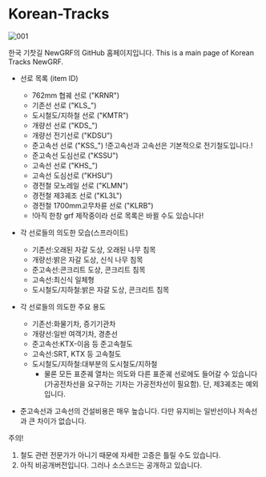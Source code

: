 # Korean-Tracks
![001](https://user-images.githubusercontent.com/75788864/139593712-8015d642-9528-42db-8538-c3b98e3d63e6.png)

한국 기찻길 NewGRF의 GitHub 홈페이지입니다. This is a main page of Korean Tracks NewGRF.


- 선로 목록 (item ID)
  - 762mm 협궤 선로 ("KRNR")
  - 기존선 선로 ("KLS_")
  - 도시철도/지하철 선로 ("KMTR")
  - 개량선 선로 ("KDS_")
  - 개량선 전기선로 ("KDSU")
  - 준고속선 선로 ("KSS_") !준고속선과 고속선은 기본적으로 전기철도입니다.!
  - 준고속선 도심선로 ("KSSU")
  - 고속선 선로 ("KHS_")
  - 고속선 도심선로 ("KHSU")
  - 경전철 모노레일 선로 ("KLMN")
  - 경전철 제3궤조 선로 ("KL3L")
  - 경전철 1700mm고무차륜 선로 ("KLRB")
  - !아직 한창 grf 제작중이라 선로 목록은 바뀔 수도 있습니다!

- 각 선로들의 의도한 모습(스프라이트)
  - 기존선:오래된 자갈 도상, 오래된 나무 침목
  - 개량선:밝은 자갈 도상, 신식 나무 침목
  - 준고속선:콘크리트 도상, 콘크리트 침목
  - 고속선:최신식 일체형
  - 도시철도/지하철:밝은 자갈 도상, 콘크리트 침목

- 각 선로들의 의도한 주요 용도
  - 기존선:화물기차, 증기기관차
  - 개량선:일반 여객기차, 경춘선
  - 준고속선:KTX-이음 등 준고속철도
  - 고속선:SRT, KTX 등 고속철도 
  - 도시철도/지하철:대부분의 도시철도/지하철
    - 물론 모든 표준궤 열차는 의도와 다른 표준궤 선로에도 들어갈 수 있습니다(가공전차선을 요구하는 기차는 가공전차선이 필요함). 단, 제3궤조는 예외입니다.  

- 준고속선과 고속선의 건설비용은 매우 높습니다. 다만 유지비는 일반선이나 저속선과 큰 차이가 없습니다.


주의! 
1. 철도 관련 전문가가 아니기 때문에 자세한 고증은 틀릴 수도 있습니다.
2. 아직 비공개버전입니다. 그러나 소스코드는 공개하고 있습니다.

